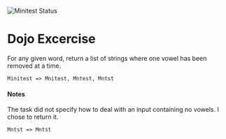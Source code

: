 ![Minitest Status](https://github.com/chriscarlisle-malinko/dojo-slowly-disemvowel/actions/workflows/minitest.yml/badge.svg)

# Dojo Excercise

For any given word, return a list of strings where one vowel has been removed at a time.

```
Minitest => Mnitest, Mntest, Mntst
```

#### Notes
The task did not specify how to deal with an input containing no vowels. I chose to return it.

```
Mntst => Mntst
```
